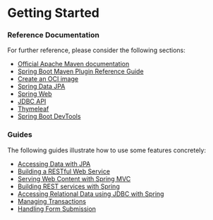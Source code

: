 # Getting Started

### Reference Documentation

For further reference, please consider the following sections:

* [Official Apache Maven documentation](https://maven.apache.org/guides/index.html)
* [Spring Boot Maven Plugin Reference Guide](https://docs.spring.io/spring-boot/docs/3.2.0/maven-plugin/reference/html/)
* [Create an OCI image](https://docs.spring.io/spring-boot/docs/3.2.0/maven-plugin/reference/html/#build-image)
* [Spring Data JPA](https://docs.spring.io/spring-boot/docs/3.2.0/reference/htmlsingle/index.html#data.sql.jpa-and-spring-data)
* [Spring Web](https://docs.spring.io/spring-boot/docs/3.2.0/reference/htmlsingle/index.html#web)
* [JDBC API](https://docs.spring.io/spring-boot/docs/3.2.0/reference/htmlsingle/index.html#data.sql)
* [Thymeleaf](https://docs.spring.io/spring-boot/docs/3.2.0/reference/htmlsingle/index.html#web.servlet.spring-mvc.template-engines)
* [Spring Boot DevTools](https://docs.spring.io/spring-boot/docs/3.2.0/reference/htmlsingle/index.html#using.devtools)

### Guides

The following guides illustrate how to use some features concretely:

* [Accessing Data with JPA](https://spring.io/guides/gs/accessing-data-jpa/)
* [Building a RESTful Web Service](https://spring.io/guides/gs/rest-service/)
* [Serving Web Content with Spring MVC](https://spring.io/guides/gs/serving-web-content/)
* [Building REST services with Spring](https://spring.io/guides/tutorials/rest/)
* [Accessing Relational Data using JDBC with Spring](https://spring.io/guides/gs/relational-data-access/)
* [Managing Transactions](https://spring.io/guides/gs/managing-transactions/)
* [Handling Form Submission](https://spring.io/guides/gs/handling-form-submission/)

